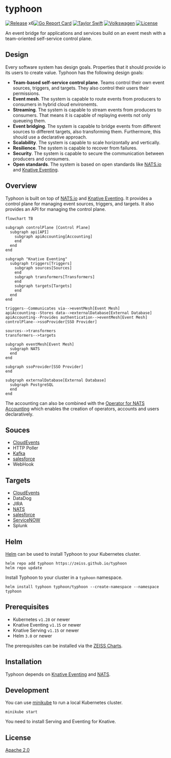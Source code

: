 # typhoon

[![Release](https://github.com/ZEISS/typhoon/actions/workflows/release.yml/badge.svg)](https://github.com/ZEISS/typhoon/actions/workflows/release.yml)
x6[![Go Report Card](https://goreportcard.com/badge/github.com/zeiss/typhoon)](https://goreportcard.com/report/github.com/zeiss/typhoon)
[![Taylor Swift](https://img.shields.io/badge/secured%20by-taylor%20swift-brightgreen.svg)](https://twitter.com/SwiftOnSecurity)
[![Volkswagen](https://auchenberg.github.io/volkswagen/volkswargen_ci.svg?v=1)](https://github.com/auchenberg/volkswagen)
[![License](https://img.shields.io/badge/License-Apache%202.0-blue.svg)](https://opensource.org/licenses/Apache-2.0)

An event bridge for applications and services build on an event mesh with a team-oriented self-service control plane.

## Design

Every software system has design goals. Properties that it should provide io its users to create value. Typhoon has the following design goals:

* **Team-based self-service control plane**. Teams control their own event sources, triggers, and targets. They also control their users their permissions.
* **Event mesh**. The system is capable to route events from producers to consumers in hybrid cloud environemts.
* **Streaming**. The system is capable to stream events from producers to consumers. That means it is capable of replaying events not only queueing them.
* **Event bridging**. The system is capable to bridge events from different sources to different targets, also transforming them. Furthermore, this should use a declarative approach.
* **Scalability**. The system is capable to scale horizontally and vertically.
* **Resilience**. The system is capable to recover from failures.
* **Security**. The system is capable to secure the communication between producers and consumers.
* **Open standards**. The system is based on open standards like [NATS.io](https://nats.io/) and [Knative Eventing](https://knative.dev/docs/eventing/).

## Overview

Typhoon is built on top of [NATS.io](https://nats.io/) and [Knative Eventing](https://knative.dev/docs/eventing/). It provides a control plane for managing event sources, triggers, and targets. It also provides an API for managing the control plane.

```mermaid
flowchart TB

subgraph controlPlane [Control Plane]
  subgraph api[API]
    subgraph apiAccounting[Accounting]
    end
  end
end

subgraph "Knative Eventing"
  subgraph triggers[Triggers]
    subgraph sources[Sources]
    end
    subgraph transformers[Transformers]
    end
    subgraph targets[Targets]
    end
  end
end

triggers--Communicates via-->eventMesh[Event Mesh]
apiAccounting--Stores data-->externalDatabase[External Database]
apiAccounting--Provides authentication-->eventMesh[Event Mesh]
controlPlane-->ssoProvider[SSO Provider]

sources-->transformers
transformers-->targets

subgraph eventMesh[Event Mesh]
  subgraph NATS
  end
end

subgraph ssoProvider[SSO Provider]
end

subgraph externalDatabase[External Database]
  subgraph PostgreSQL
  end
end
```

The accounting can also be combined with the [Operator for NATS Accounting](https://github.com/ZEISS/natz-operator) which enables the creation of operators, accounts and users declaratively.

## Souces

* [CloudEvents](https://cloudevents.io/)
* HTTP Poller
* [Kafka](https://kafka.apache.org/)
* [salesforce](https://www.salesforce.com/)
* WebHook

## Targets

* [CloudEvents](https://cloudevents.io/)
* DataDog
* JIRA
* [NATS](https://nats.io)
* [salesforce](https://www.salesforce.com/)
* [ServiceNOW](https://www.servicenow.com/)
* Splunk

## Helm

[Helm](https://helm.sh/) can be used to install Typhoon to your Kubernetes cluster.

```shell
helm repo add typhoon https://zeiss.github.io/typhoon
helm repo update
```

Install Typhoon to your cluster in a `typhoon` namespace.

```shell
helm install typhoon typhoon/typhoon --create-namespace --namespace typhoon
```

## Prerequisites

* Kubernetes `v1.28` or newer
* Knative Eventing `v1.15` or newer
* Knative Serving `v1.15` or newer
* Helm `3.0` or newer

The prerequisites can be installed via the [ZEISS Charts](https://github.com/ZEISS/charts).

## Installation

Typhoon depends on [Knative Eventing](https://knative.dev/docs/) and [NATS](https://nats.io).

## Development

You can use [minikube](https://minikube.sigs.k8s.io/docs/) to run a local Kubernetes cluster.

```shell
minikube start
```

You need to install Serving and Eventing for Knative.

## License

[Apache 2.0](/LICENSE)
